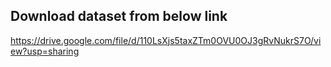 ## Download dataset from below link

https://drive.google.com/file/d/110LsXjs5taxZTm0OVU0OJ3gRvNukrS7O/view?usp=sharing


